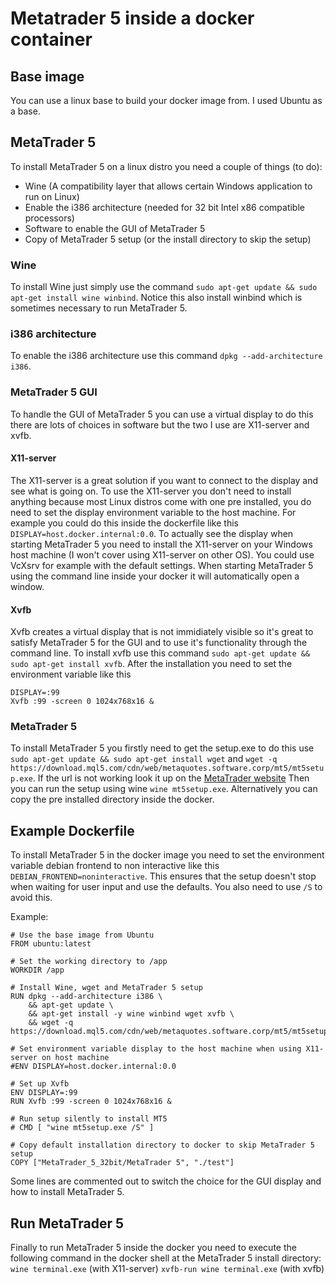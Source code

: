 # Metatrader 5 inside a docker container

## Base image
You can use a linux base to build your docker image from. I used Ubuntu as a base.

## MetaTrader 5
To install MetaTrader 5 on a linux distro you need a couple of things (to do):
- Wine (A compatibility layer that allows certain Windows application to run on Linux)
- Enable the i386 architecture (needed for 32 bit Intel x86 compatible processors)
- Software to enable the GUI of MetaTrader 5
- Copy of MetaTrader 5 setup (or the install directory to skip the setup)

### Wine
To install Wine just simply use the command ```sudo apt-get update && sudo apt-get install wine winbind```. 
Notice this also install winbind which is sometimes necessary to run MetaTrader 5.

### i386 architecture
To enable the i386 architecture use this command ```dpkg --add-architecture i386```.

### MetaTrader 5 GUI
To handle the GUI of MetaTrader 5 you can use a virtual display to do this there are lots of choices in software but the two I use are X11-server and xvfb.

#### X11-server
The X11-server is a great solution if you want to connect to the display and see what is going on. 
To use the X11-server you don't need to install anything because most Linux distros come with one pre installed, 
you do need to set the display environment variable to the host machine. 
For example you could do this inside the dockerfile like this ```DISPLAY=host.docker.internal:0.0```. 
To actually see the display when starting MetaTrader 5 you need to install the X11-server on your Windows host machine (I won't cover using X11-server on other OS). 
You could use VcXsrv for example with the default settings. When starting MetaTrader 5 using the command line inside your docker it will automatically open a window.

#### Xvfb
Xvfb creates a virtual display that is not immidiately visible so it's great to satisfy MetaTrader 5 for the GUI and to use it's functionality through the command line.
To install xvfb use this command ```sudo apt-get update && sudo apt-get install xvfb```. After the installation you need to set the environment variable like this
```
DISPLAY=:99
Xvfb :99 -screen 0 1024x768x16 &
```

### MetaTrader 5
To install MetaTrader 5 you firstly need to get the setup.exe to do this use ```sudo apt-get update && sudo apt-get install wget``` and 
```wget -q https://download.mql5.com/cdn/web/metaquotes.software.corp/mt5/mt5setup.exe```. If the url is not working look it up on the [MetaTrader website](https://www.metatrader4.com/)
Then you can run the setup using wine ```wine mt5setup.exe```. Alternatively you can copy the pre installed directory inside the docker.


## Example Dockerfile
To install MetaTrader 5 in the docker image you need to set the environment variable debian frontend to non interactive like this ```DEBIAN_FRONTEND=noninteractive```.
This ensures that the setup doesn't stop when waiting for user input and use the defaults. You also need to use ```/S``` to avoid this.

Example:
```
# Use the base image from Ubuntu
FROM ubuntu:latest

# Set the working directory to /app
WORKDIR /app

# Install Wine, wget and MetaTrader 5 setup
RUN dpkg --add-architecture i386 \
    && apt-get update \
    && apt-get install -y wine winbind wget xvfb \
    && wget -q https://download.mql5.com/cdn/web/metaquotes.software.corp/mt5/mt5setup.exe

# Set environment variable display to the host machine when using X11-server on host machine
#ENV DISPLAY=host.docker.internal:0.0

# Set up Xvfb
ENV DISPLAY=:99
RUN Xvfb :99 -screen 0 1024x768x16 &

# Run setup silently to install MT5
# CMD [ "wine mt5setup.exe /S" ]

# Copy default installation directory to docker to skip MetaTrader 5 setup 
COPY ["MetaTrader_5_32bit/MetaTrader 5", "./test"]
```
Some lines are commented out to switch the choice for the GUI display and how to install MetaTrader 5.

## Run MetaTrader 5
Finally to run MetaTrader 5 inside the docker you need to execute the following command in the docker shell at the MetaTrader 5 install directory:
```wine terminal.exe``` (with X11-server)
```xvfb-run wine terminal.exe``` (with xvfb)

